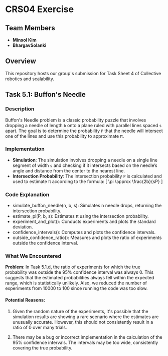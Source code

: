 # CRS04 Exercise

## Team Members
- **Minsol Kim**
- **BhargavSolanki**

## Overview
This repository hosts our group's submission for Task Sheet 4 of Collective robotics and scalability.



## Task 5.1: Buffon's Needle

### Description
Buffon's Needle problem is a classic probability puzzle that involves dropping a needle of length `b` onto a plane ruled with parallel lines spaced `s` apart. 
The goal is to determine the probability `P` that the needle will intersect one of the lines and use this probability to approximate π.

### Implementation
- **Simulation**: The simulation involves dropping a needle on a single line segment of width `s` and checking if it intersects based on the needle’s angle and distance from the center to the nearest line.
- **Intersection Probability**: The intersection probability `P` is calculated and used to estimate π according to the formula:
  \[
  \pi \approx \frac{2b}{sP}
  \]

### Code Explanation
- simulate_buffon_needle(n, b, s): Simulates n needle drops, returning the intersection probability.
- estimate_pi(P, b, s): Estimates π using the intersection probability.
- experiment_and_plot(): Conducts experiments and plots the standard deviation.
- confidence_intervals(): Computes and plots the confidence intervals.
- outside_confidence_ratio(): Measures and plots the ratio of experiments outside the confidence interval.


### What We Encountered
**Problem**: In Task 5.1.d, the ratio of experiments for which the true probability was outside the 95% confidence interval was always 0. This suggests that the estimated probabilities always fell within the expected range, which is statistically unlikely. 
Also, we reduced the number of experiments from 10000 to 100 since running the code was too slow.

#### Potential Reasons:
1. Given the random nature of the experiments, it's possible that the simulation results are showing a rare scenario where the estimates are unusually accurate. However, this should not consistently result in a ratio of 0 over many trials.

3. There may be a bug or incorrect implementation in the calculation of the 95% confidence intervals. The intervals may be too wide, consistently covering the true probability.


